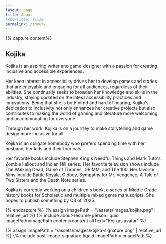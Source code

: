 ```yaml
---
layout: page
title: About
#showTitle: false
permalink: /about/
---
```


{% capture content%}
## Kojika

Kojika is an aspiring writer and game designer with a passion for creating inclusive and accessible experiences. 

Her keen interest in accessibility drives her to develop games and stories that are enjoyable and engaging for all 
audiences, regardless of their abilities. She continually seeks to broaden her knowledge and skills in the industry, 
staying updated on the latest accessibility practices and innovations. Being that she is both blind and hard of hearing, Kojika's dedication to inclusivity not 
only enhances her creative projects but also contributes to making the world of gaming and literature more 
welcoming and accommodating for everyone. 

Through her work, Kojika is on a journey to make storytelling and game design more inclusive for all.

Kojika is an obligate homebody who prefers spending time with her husband, her kids and their four cats.

Her favorite books include Stephen King's Needful Things and Mark Tufo's Zombie Fallout and Indian Hill series. Her favorite television shows include The Walking Dead, Game of Thrones, GRIMM, and The 100. Her favorite films inculde Battle Royale, Oldboy, Sympathy for Mr. Vengence, A Tale of Two Sisters and the Death Note series.

Kojika is currently working on a children's book, a series of Middle Grade history books for Scholastic and multiple mixed genre manuscripts. She hopes to publish something by Q3 of 2025.

{% endcapture %}
{% assign imagePath = "/assets/images/kojika.png" | relative_url %}
{% include about-resume-person.liquid imagePath=imagePath content=content altText="Kojikas avatar" %}

<!-- signature -->
{% assign imagePath = "/assets/images/kojika-signature.png" | relative_url %}
{% include post-image-signature.liquid imagePath = imagePath %}
